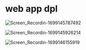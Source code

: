 # web app dpl
 ![Screen_Recordin-1699145787492](https://github.com/glaydson-alves/dpl/assets/126728150/b2bd3e46-01c4-4030-84f3-f1db0f95cd66)
 
 ![Screen_Recordin-1699145926214](https://github.com/glaydson-alves/dpl/assets/126728150/5dfa78ed-e500-4f4f-b504-65bd15427105)

 ![Screen_Recordin-1699146155919](https://github.com/glaydson-alves/dpl/assets/126728150/bff2cf18-73e8-4bcb-bb73-be79916d0cc5)





